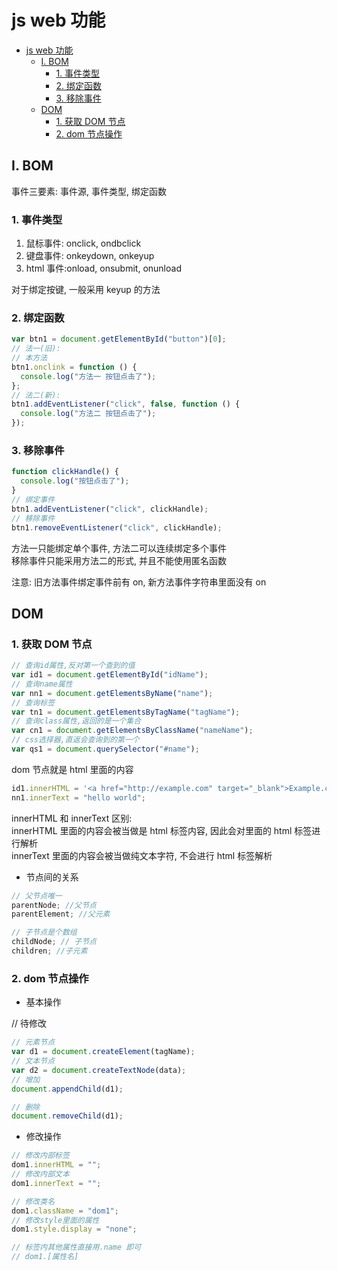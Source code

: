 # js web 功能

<!-- @import "[TOC]" {cmd="toc" depthFrom=1 depthTo=6 orderedList=false} -->

<!-- code_chunk_output -->

- [js web 功能](#js-web-功能)
  - [I. BOM](#i-bom)
    - [1. 事件类型](#1-事件类型)
    - [2. 绑定函数](#2-绑定函数)
    - [3. 移除事件](#3-移除事件)
  - [DOM](#dom)
    - [1. 获取 DOM 节点](#1-获取-dom-节点)
    - [2. dom 节点操作](#2-dom-节点操作)

<!-- /code_chunk_output -->

## I. BOM

事件三要素: 事件源, 事件类型, 绑定函数

### 1. 事件类型

1. 鼠标事件: onclick, ondbclick
2. 键盘事件: onkeydown, onkeyup
3. html 事件:onload, onsubmit, onunload

对于绑定按键, 一般采用 keyup 的方法

### 2. 绑定函数

```js
var btn1 = document.getElementById("button")[0];
// 法一(旧):
// 本方法
btn1.onclink = function () {
  console.log("方法一 按钮点击了");
};
// 法二(新):
btn1.addEventListener("click", false, function () {
  console.log("方法二 按钮点击了");
});
```

### 3. 移除事件

```js
function clickHandle() {
  console.log("按钮点击了");
}
// 绑定事件
btn1.addEventListener("click", clickHandle);
// 移除事件
btn1.removeEventListener("click", clickHandle);
```

方法一只能绑定单个事件, 方法二可以连续绑定多个事件  
移除事件只能采用方法二的形式, 并且不能使用匿名函数

注意: 旧方法事件绑定事件前有 on, 新方法事件字符串里面没有 on

## DOM

### 1. 获取 DOM 节点

```js
// 查询id属性,反对第一个查到的值
var id1 = document.getElementById("idName");
// 查询name属性
var nn1 = document.getElementsByName("name");
// 查询标签
var tn1 = document.getElementsByTagName("tagName");
// 查询class属性,返回的是一个集合
var cn1 = document.getElementsByClassName("nameName");
// css选择器,直返会查询到的第一个
var qs1 = document.querySelector("#name");
```

dom 节点就是 html 里面的内容

```js
id1.innerHTML = '<a href="http://example.com" target="_blank">Example.com</a>';
nn1.innerText = "hello world";
```

innerHTML 和 innerText 区别:  
innerHTML 里面的内容会被当做是 html 标签内容, 因此会对里面的 html 标签进行解析  
innerText 里面的内容会被当做纯文本字符, 不会进行 html 标签解析

- 节点间的关系

```js
// 父节点唯一
parentNode; //父节点
parentElement; //父元素

// 子节点是个数组
childNode; // 子节点
children; //子元素
```

### 2. dom 节点操作

- 基本操作

// 待修改

```js
// 元素节点
var d1 = document.createElement(tagName);
// 文本节点
var d2 = document.createTextNode(data);
// 增加
document.appendChild(d1);

// 删除
document.removeChild(d1);
```

- 修改操作

```js
// 修改内部标签
dom1.innerHTML = "";
// 修改内部文本
dom1.innerText = "";

// 修改类名
dom1.className = "dom1";
// 修改style里面的属性
dom1.style.display = "none";

// 标签内其他属性直接用.name 即可
// dom1.[属性名]
```
